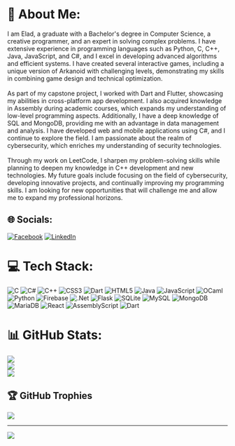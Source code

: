 # 💫 About Me:
I am Elad, a graduate with a Bachelor's degree in Computer Science, a creative programmer, and an expert in solving complex problems. I have extensive experience in programming languages such as Python, C, C++, Java, JavaScript, and C#, and I excel in developing advanced algorithms and efficient systems. I have created several interactive games, including a unique version of Arkanoid with challenging levels, demonstrating my skills in combining game design and technical optimization.<br><br>As part of my capstone project, I worked with Dart and Flutter, showcasing my abilities in cross-platform app development. I also acquired knowledge in Assembly during academic courses, which expands my understanding of low-level programming aspects. Additionally, I have a deep knowledge of SQL and MongoDB, providing me with an advantage in data management and analysis. I have developed web and mobile applications using C#, and I continue to explore the field. I am passionate about the realm of cybersecurity, which enriches my understanding of security technologies.<br><br>Through my work on LeetCode, I sharpen my problem-solving skills while planning to deepen my knowledge in C++ development and new technologies. My future goals include focusing on the field of cybersecurity, developing innovative projects, and continually improving my programming skills. I am looking for new opportunities that will challenge me and allow me to expand my professional horizons.


## 🌐 Socials:
[![Facebook](https://img.shields.io/badge/Facebook-%231877F2.svg?logo=Facebook&logoColor=white)](https://www.facebook.com/elad7290/) [![LinkedIn](https://img.shields.io/badge/LinkedIn-%230077B5.svg?logo=linkedin&logoColor=white)](https://www.linkedin.com/in/elad-baal-tzdaka/) 

# 💻 Tech Stack:
![C](https://img.shields.io/badge/c-%2300599C.svg?style=plastic&logo=c&logoColor=white) ![C#](https://img.shields.io/badge/c%23-%23239120.svg?style=plastic&logo=csharp&logoColor=white) ![C++](https://img.shields.io/badge/c++-%2300599C.svg?style=plastic&logo=c%2B%2B&logoColor=white) ![CSS3](https://img.shields.io/badge/css3-%231572B6.svg?style=plastic&logo=css3&logoColor=white) ![Dart](https://img.shields.io/badge/dart-%230175C2.svg?style=plastic&logo=dart&logoColor=white) ![HTML5](https://img.shields.io/badge/html5-%23E34F26.svg?style=plastic&logo=html5&logoColor=white) ![Java](https://img.shields.io/badge/java-%23ED8B00.svg?style=plastic&logo=openjdk&logoColor=white) ![JavaScript](https://img.shields.io/badge/javascript-%23323330.svg?style=plastic&logo=javascript&logoColor=%23F7DF1E) ![OCaml](https://img.shields.io/badge/OCaml-%23E98407.svg?style=plastic&logo=ocaml&logoColor=white) ![Python](https://img.shields.io/badge/python-3670A0?style=plastic&logo=python&logoColor=ffdd54) ![Firebase](https://img.shields.io/badge/firebase-%23039BE5.svg?style=plastic&logo=firebase) ![.Net](https://img.shields.io/badge/.NET-5C2D91?style=plastic&logo=.net&logoColor=white) ![Flask](https://img.shields.io/badge/flask-%23000.svg?style=plastic&logo=flask&logoColor=white) ![SQLite](https://img.shields.io/badge/sqlite-%2307405e.svg?style=plastic&logo=sqlite&logoColor=white) ![MySQL](https://img.shields.io/badge/mysql-4479A1.svg?style=plastic&logo=mysql&logoColor=white) ![MongoDB](https://img.shields.io/badge/MongoDB-%234ea94b.svg?style=plastic&logo=mongodb&logoColor=white) ![MariaDB](https://img.shields.io/badge/MariaDB-003545?style=plastic&logo=mariadb&logoColor=white) ![React](https://img.shields.io/badge/react-%2320232a.svg?style=plastic&logo=react&logoColor=%2361DAFB) ![AssemblyScript](https://img.shields.io/badge/assembly%20script-%23000000.svg?style=plastic&logo=assemblyscript&logoColor=white) ![Dart](https://img.shields.io/badge/dart-%230175C2.svg?style=plastic&logo=dart&logoColor=white)
# 📊 GitHub Stats:
![](https://github-readme-stats.vercel.app/api?username=elad7290&theme=shadow_blue&hide_border=false&include_all_commits=true&count_private=false)<br/>
![](https://github-readme-streak-stats.herokuapp.com/?user=elad7290&theme=shadow_blue&hide_border=false)<br/>
![](https://github-readme-stats.vercel.app/api/top-langs/?username=elad7290&theme=shadow_blue&hide_border=false&include_all_commits=true&count_private=false&layout=compact)

## 🏆 GitHub Trophies
![](https://github-profile-trophy.vercel.app/?username=elad7290&theme=radical&no-frame=true&no-bg=false&margin-w=4)

---
[![](https://visitcount.itsvg.in/api?id=elad7290&icon=0&color=0)](https://visitcount.itsvg.in)

<!-- Proudly created with GPRM ( https://gprm.itsvg.in ) -->
